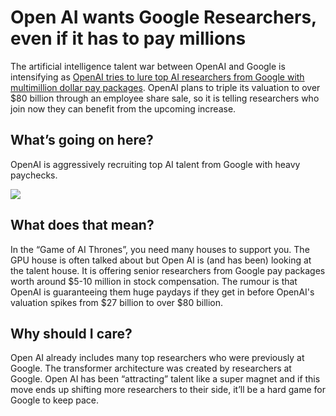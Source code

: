 # Open AI wants Google Researchers, even if it has to pay millions

The artificial intelligence talent war between OpenAI and Google is intensifying as [OpenAI tries to lure top AI researchers from Google with multimillion dollar pay packages](https://www.theinformation.com/articles/openais-new-tack-in-talent-war-with-google-promising-recruits-a-quick-stock-bump?rc=bdorru\&utm_source=bensbites\&utm_medium=referral\&utm_campaign=open-ai-wants-google-researchers-even-if-it-has-to-pay-millions). OpenAI plans to triple its valuation to over $80 billion through an employee share sale, so it is telling researchers who join now they can benefit from the upcoming increase.

## What’s going on here?

OpenAI is aggressively recruiting top AI talent from Google with heavy paychecks.

![](https://media.beehiiv.com/cdn-cgi/image/fit=scale-down,format=auto,onerror=redirect,quality=80/uploads/asset/file/3d1bec26-6ec2-4d86-8dfe-1cf867f7008d/image.png)

## What does that mean?

In the “Game of AI Thrones”, you need many houses to support you. The GPU house is often talked about but Open AI is (and has been) looking at the talent house. It is offering senior researchers from Google pay packages worth around $5-10 million in stock compensation. The rumour is that OpenAI is guaranteeing them huge paydays if they get in before OpenAI's valuation spikes from $27 billion to over $80 billion.

## Why should I care?

Open AI already includes many top researchers who were previously at Google. The transformer architecture was created by researchers at Google. Open AI has been “attracting” talent like a super magnet and if this move ends up shifting more researchers to their side, it’ll be a hard game for Google to keep pace.
